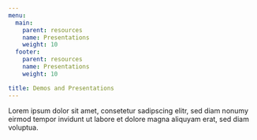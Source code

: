```yaml
---
menu:
  main:
    parent: resources
    name: Presentations
    weight: 10
  footer:
    parent: resources
    name: Presentations
    weight: 10

title: Demos and Presentations
---
```

Lorem ipsum dolor sit amet, consetetur sadipscing elitr, sed 
diam nonumy eirmod tempor invidunt ut labore et dolore 
magna aliquyam erat, sed diam voluptua. 